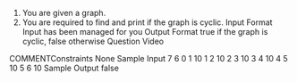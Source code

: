 1. You are given a graph.
2. You are required to find and print if the graph is cyclic.
Input Format
Input has been managed for you
Output Format
true if the graph is cyclic, false otherwise
Question Video

  COMMENTConstraints
None
Sample Input
7
6
0 1 10
1 2 10
2 3 10
3 4 10
4 5 10
5 6 10
Sample Output
false
